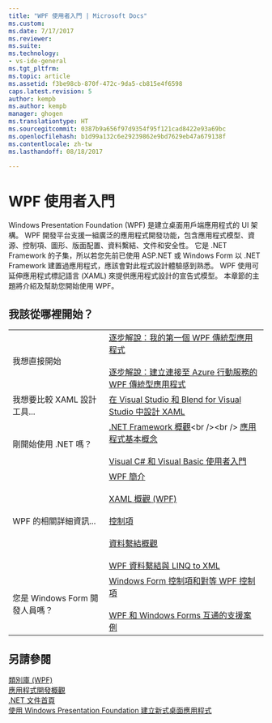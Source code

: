 ```yaml
---
title: "WPF 使用者入門 | Microsoft Docs"
ms.custom: 
ms.date: 7/17/2017
ms.reviewer: 
ms.suite: 
ms.technology:
- vs-ide-general
ms.tgt_pltfrm: 
ms.topic: article
ms.assetid: f3be98cb-870f-472c-9da5-cb815e4f6598
caps.latest.revision: 5
author: kempb
ms.author: kempb
manager: ghogen
ms.translationtype: HT
ms.sourcegitcommit: 0387b9a656f97d9354f95f121cad8422e93a69bc
ms.openlocfilehash: b1d99a132c6e29239862e9bd7629eb47a679138f
ms.contentlocale: zh-tw
ms.lasthandoff: 08/18/2017

---
```

# <a name="getting-started-with-wpf"></a>WPF 使用者入門
Windows Presentation Foundation (WPF) 是建立桌面用戶端應用程式的 UI 架構。 WPF 開發平台支援一組廣泛的應用程式開發功能，包含應用程式模型、資源、控制項、圖形、版面配置、資料繫結、文件和安全性。 它是 .NET Framework 的子集，所以若您先前已使用 ASP.NET 或 Windows Form 以 .NET Framework 建置過應用程式，應該會對此程式設計體驗感到熟悉。 WPF 使用可延伸應用程式標記語言 (XAML) 來提供應用程式設計的宣告式模型。 本章節的主題將介紹及幫助您開始使用 WPF。  
  
## <a name="where-should-i-start"></a>我該從哪裡開始？  
  
|||  
|-|-|  
|我想直接開始|[逐步解說：我的第一個 WPF 傳統型應用程式](../designers/walkthrough-my-first-wpf-desktop-application2.md)<br /><br /> [逐步解說：建立連接至 Azure 行動服務的 WPF 傳統型應用程式](../designers/walkthrough-create-a-wpf-desktop-application-connected-to-an-azure-mobile-service.md)|  
| 我想要比較 XAML 設計工具... |[在 Visual Studio 和 Blend for Visual Studio 中設計 XAML](../designers/designing-xaml-in-visual-studio.md)|  
|剛開始使用 .NET 嗎？|[.NET Framework 概觀](https://msdn.microsoft.com/en-us/library/zw4w595w\(v=vs.140\).aspx)<br /><br /> [應用程式基本概念](/dotnet/standard/application-essentials)<br /><br /> [Visual C# 和 Visual Basic 使用者入門](../ide/getting-started-with-visual-csharp-and-visual-basic.md)|  
|WPF 的相關詳細資訊...|[WPF 簡介](../designers/introduction-to-wpf.md)<br /><br /> [XAML 概觀 (WPF)](https://docs.microsoft.com/dotnet/framework/wpf/advanced/xaml-overview-wpf)<br /><br /> [控制項](https://docs.microsoft.com/dotnet/framework/wpf/controls/)<br /><br /> [資料繫結概觀](https://docs.microsoft.com/dotnet/framework/wpf/data/data-binding-overview)<br /><br /> [WPF 資料繫結與 LINQ to XML](../designers/wpf-data-binding-with-linq-to-xml.md)|  
|您是 Windows Form 開發人員嗎？|[Windows Form 控制項和對等 WPF 控制項](https://docs.microsoft.com/dotnet/framework/wpf/advanced/windows-forms-controls-and-equivalent-wpf-controls)<br /><br /> [WPF 和 Windows Forms 互通的支援案例](https://docs.microsoft.com/dotnet/framework/wpf/advanced/wpf-and-windows-forms-interoperation)|  
  
## <a name="see-also"></a>另請參閱  
 [類別庫 (WPF)](https://docs.microsoft.com/dotnet/framework/wpf/class-library-wpf)   
 [應用程式開發概觀](https://docs.microsoft.com/dotnet/framework/wpf/app-development/index)   
 [.NET 文件首頁](https://docs.microsoft.com/dotnet/index)   
 [使用 Windows Presentation Foundation 建立新式桌面應用程式](../designers/create-modern-desktop-applications-with-windows-presentation-foundation.md)

